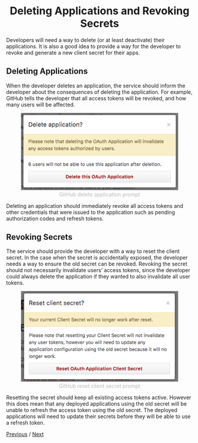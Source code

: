 <h1 align="center">Deleting Applications and Revoking Secrets</h1>

Developers will need a way to delete (or at least deactivate) their applications. It is also a good idea to provide a way for the developer to revoke and generate a new client secret for their apps.

## Deleting Applications

When the developer deletes an application, the service should inform the developer about the consequences of deleting the application. For example, GitHub tells the developer that all access tokens will be revoked, and how many users will be affected.

<p align="center"  style="width:100%">
    <figure align="center">
        <img src="./image1.png" alt="">
        <figcaption style="font-size:14px;color:#bbb">GitHub delete application prompt<figcaption>
    </figure>
</p>

Deleting an application should immediately revoke all access tokens and other credentials that were issued to the application such as pending authorization codes and refresh tokens.

## Revoking Secrets

The service should provide the developer with a way to reset the client secret. In the case when the secret is accidentally exposed, the developer needs a way to ensure the old secret can be revoked. Revoking the secret should not necessarily invalidate users’ access tokens, since the developer could always delete the application if they wanted to also invalidate all user tokens.

<p align="center"  style="width:100%">
    <figure align="center">
        <img src="./image2.png" alt="">
        <figcaption style="font-size:14px;color:#bbb">GitHub reset client secret prompt<figcaption>
    </figure>
</p>

Resetting the secret should keep all existing access tokens active. However this does mean that any deployed applications using the old secret will be unable to refresh the access token using the old secret. The deployed applications will need to update their secrets before they will be able to use a refresh token.

[Previous](https:// "Previous")
/
[Next](https:// "Next")
